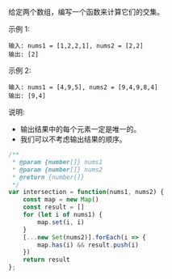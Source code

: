 给定两个数组，编写一个函数来计算它们的交集。

示例 1:

```text
输入: nums1 = [1,2,2,1], nums2 = [2,2]
输出: [2]
```

示例 2:

```text
输入: nums1 = [4,9,5], nums2 = [9,4,9,8,4]
输出: [9,4]
```

说明:

- 输出结果中的每个元素一定是唯一的。
- 我们可以不考虑输出结果的顺序。

```javascript
/**
 * @param {number[]} nums1
 * @param {number[]} nums2
 * @return {number[]}
 */
var intersection = function(nums1, nums2) {
    const map = new Map()
    const result = []
    for (let i of nums1) {
        map.set(i, i)
    }
    [...new Set(nums2)].forEach(i => {
        map.has(i) && result.push(i)
    })
    return result
};
```

